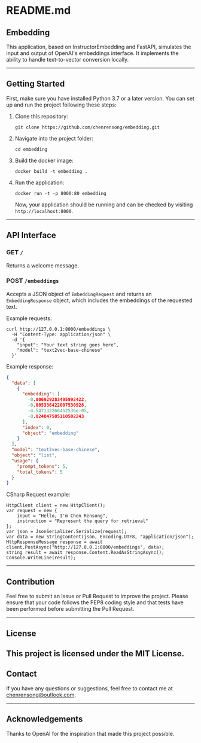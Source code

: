 # README.md

## Embedding

This application, based on InstructorEmbedding and FastAPI, simulates the input and output of OpenAI's embeddings interface. It implements the ability to handle text-to-vector conversion locally.

---

## Getting Started

First, make sure you have installed Python 3.7 or a later version. You can set up and run the project following these steps:

1. Clone this repository:

    ```
    git clone https://github.com/chenrensong/embedding.git
    ```

2. Navigate into the project folder:

    ```
    cd embedding
    ```

3. Build the docker image:

    ```
    docker build -t embedding .
    ```

4. Run the application:

    ```
    docker run -t -p 8000:80 embedding 
    ```

    Now, your application should be running and can be checked by visiting `http://localhost:8000`.

---

## API Interface

### GET `/`

Returns a welcome message.

### POST `/embeddings`

Accepts a JSON object of `EmbeddingRequest` and returns an `EmbeddingResponse` object, which includes the embeddings of the requested text.

Example requests:

```crul
curl http://127.0.0.1:8000/embeddings \
  -H "Content-Type: application/json" \
  -d '{
    "input": "Your text string goes here",
    "model": "text2vec-base-chinese"
  }'
```

Example response:
```json
{
  "data": [
    {
      "embedding": [
        -0.006929283495992422,
        -0.005336422007530928,
        -4.547132266452536e-05,
        -0.024047505110502243
      ],
      "index": 0,
      "object": "embedding"
    }
  ],
  "model": "text2vec-base-chinese",
  "object": "list",
  "usage": {
    "prompt_tokens": 5,
    "total_tokens": 5
  }
}
```

CSharp Request example:

```CSharp
HttpClient client = new HttpClient();
var request = new {
    input = "Hello, I'm Chen Rensong",
    instruction = "Represent the query for retrieval"
};
var json = JsonSerializer.Serialize(request);
var data = new StringContent(json, Encoding.UTF8, "application/json");
HttpResponseMessage response = await client.PostAsync("http://127.0.0.1:8000/embeddings", data);
string result = await response.Content.ReadAsStringAsync();
Console.WriteLine(result);
```

---

## Contribution

Feel free to submit an Issue or Pull Request to improve the project. Please ensure that your code follows the PEP8 coding style and that tests have been performed before submitting the Pull Request.

---

## License

This project is licensed under the MIT License.
---

## Contact

If you have any questions or suggestions, feel free to contact me at chenrensong@outlook.com.

---

## Acknowledgements

Thanks to OpenAI for the inspiration that made this project possible.
